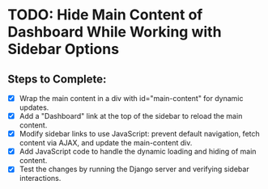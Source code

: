 # TODO: Hide Main Content of Dashboard While Working with Sidebar Options

## Steps to Complete:
- [x] Wrap the main content in a div with id="main-content" for dynamic updates.
- [x] Add a "Dashboard" link at the top of the sidebar to reload the main content.
- [x] Modify sidebar links to use JavaScript: prevent default navigation, fetch content via AJAX, and update the main-content div.
- [x] Add JavaScript code to handle the dynamic loading and hiding of main content.
- [x] Test the changes by running the Django server and verifying sidebar interactions.
